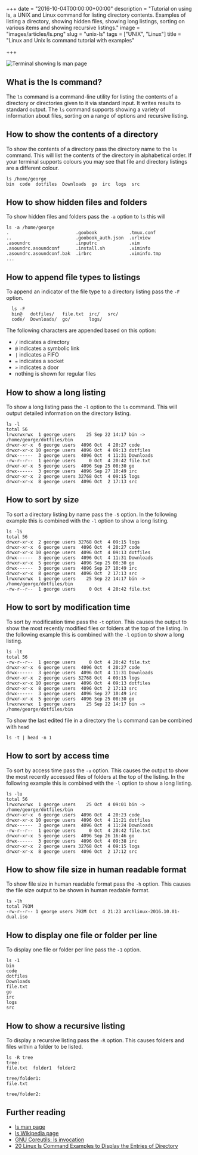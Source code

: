 +++
date = "2016-10-04T00:00:00+00:00"
description = "Tutorial on using ls, a UNIX and Linux command for listing directory contents. Examples of listing a directory, showing hidden files, showing long listings, sorting on various items and showing recursive listings."
image = "images/articles/ls.png"
slug = "unix-ls"
tags = ["UNIX", "Linux"]
title = "Linux and Unix ls command tutorial with examples"

+++

![Terminal showing ls man page][2]

## What is the ls command?

The `ls` command is a command-line utility for listing the contents of a directory or directories given to it via standard input. It writes results to standard output. The `ls` command supports showing a variety of information about files, sorting on a range of options and recursive listing.

## How to show the contents of a directory

To show the contents of a directory pass the directory name to the `ls` command. This will list the contents of the directory in alphabetical order. If your terminal supports colours you may see that file and directory listings are a different colour. 

    ls /home/george
    bin  code  dotfiles  Downloads  go  irc  logs  src

## How to show hidden files and folders

To show hidden files and folders pass the `-a` option to `ls` this will 

    ls -a /home/george
    .                         .goobook            .tmux.conf
    ..                        .goobook_auth.json  .urlview
    .asoundrc                 .inputrc            .vim
    .asoundrc.asoundconf      .install.sh         .viminfo
    .asoundrc.asoundconf.bak  .irbrc              .viminfo.tmp
    ...

## How to append file types to listings

To append an indicator of the file type to a directory listing pass the `-F` option.

      ls -F
      bin@   dotfiles/   file.txt  irc/   src/
      code/  Downloads/  go/       logs/

The following characters are appended based on this option:

* `/` indicates a directory
* `@` indicates a symbolic link
* `|` indicates a FIFO 
* `=` indicates a socket
* `>` indicates a door
* nothing is shown for regular files

## How to show a long listing

To show a long listing pass the `-l` option to the `ls` command. This will output detailed information on the directory listing.
    
    ls -l
    total 56
    lrwxrwxrwx  1 george users    25 Sep 22 14:17 bin -> /home/george/dotfiles/bin
    drwxr-xr-x  6 george users  4096 Oct  4 20:27 code
    drwxr-xr-x 10 george users  4096 Oct  4 09:13 dotfiles
    drwx------  3 george users  4096 Oct  4 11:31 Downloads
    -rw-r--r--  1 george users     0 Oct  4 20:42 file.txt
    drwxr-xr-x  5 george users  4096 Sep 25 08:30 go
    drwx------  3 george users  4096 Sep 27 10:49 irc
    drwxr-xr-x  2 george users 32768 Oct  4 09:15 logs
    drwxr-xr-x  8 george users  4096 Oct  2 17:13 src

## How to sort by size

To sort a directory listing by name pass the `-S` option. In the following example this is combined with the `-l` option to show a long listing.

    ls -lS
    total 56
    drwxr-xr-x  2 george users 32768 Oct  4 09:15 logs
    drwxr-xr-x  6 george users  4096 Oct  4 20:27 code
    drwxr-xr-x 10 george users  4096 Oct  4 09:13 dotfiles
    drwx------  3 george users  4096 Oct  4 11:31 Downloads
    drwxr-xr-x  5 george users  4096 Sep 25 08:30 go
    drwx------  3 george users  4096 Sep 27 10:49 irc
    drwxr-xr-x  8 george users  4096 Oct  2 17:13 src
    lrwxrwxrwx  1 george users    25 Sep 22 14:17 bin -> /home/george/dotfiles/bin
    -rw-r--r--  1 george users     0 Oct  4 20:42 file.txt

## How to sort by modification time

To sort by modification time pass the `-t` option. This causes the output to show the most recently modified files or folders at the top of the listing. In the following example this is combined with the `-l` option to show a long listing.

    ls -lt
    total 56
    -rw-r--r--  1 george users     0 Oct  4 20:42 file.txt
    drwxr-xr-x  6 george users  4096 Oct  4 20:27 code
    drwx------  3 george users  4096 Oct  4 11:31 Downloads
    drwxr-xr-x  2 george users 32768 Oct  4 09:15 logs
    drwxr-xr-x 10 george users  4096 Oct  4 09:13 dotfiles
    drwxr-xr-x  8 george users  4096 Oct  2 17:13 src
    drwx------  3 george users  4096 Sep 27 10:49 irc
    drwxr-xr-x  5 george users  4096 Sep 25 08:30 go
    lrwxrwxrwx  1 george users    25 Sep 22 14:17 bin -> /home/george/dotfiles/bin

To show the last edited file in a directory the `ls` command can be combined with `head`

    ls -t | head -n 1

## How to sort by access time

To sort by access time pass the `-u` option. This causes the output to show the most recently accessed files of folders at the top of the listing. In the following example this is combined with the `-l` option to show a long listing. 

    ls -lu
    total 56
    lrwxrwxrwx  1 george users    25 Oct  4 09:01 bin -> /home/george/dotfiles/bin
    drwxr-xr-x  6 george users  4096 Oct  4 20:23 code
    drwxr-xr-x 10 george users  4096 Oct  4 11:21 dotfiles
    drwx------  3 george users  4096 Oct  4 11:24 Downloads
    -rw-r--r--  1 george users     0 Oct  4 20:42 file.txt
    drwxr-xr-x  5 george users  4096 Sep 26 16:46 go
    drwx------  3 george users  4096 Oct  4 09:38 irc
    drwxr-xr-x  2 george users 32768 Oct  4 09:15 logs
    drwxr-xr-x  8 george users  4096 Oct  2 17:12 src

## How to show file size in human readable format

To show file size in human readable format pass the `-h` option. This causes the file size output to be shown in human readable format. 

    ls -lh
    total 793M
    -rw-r--r-- 1 george users 792M Oct  4 21:23 archlinux-2016.10.01-dual.iso

## How to display one file or folder per line

To display one file or folder per line pass the `-1` option. 

    ls -1
    bin
    code
    dotfiles
    Downloads
    file.txt
    go
    irc
    logs
    src

## How to show a recursive listing

To display a recursive listing pass the `-R` option. This causes folders and files within a folder to be listed.

    ls -R tree
    tree:
    file.txt  folder1  folder2

    tree/folder1:
    file.txt

    tree/folder2:

## Further reading 
* [ls man page][1]
* [ls Wikipedia page][3]
* [GNU Coreutils: ls invocation][4]
* [20 Linux ls Command Examples to Display the Entries of Directory][5]

[1]: http://linux.die.net/man/1/ls
[2]: /images/articles/ls.png "Linux and Unix ls command"
[3]: https://en.wikipedia.org/wiki/Ls
[4]: https://www.gnu.org/software/coreutils/manual/html_node/ls-invocation.html
[5]: http://linoxide.com/linux-command/linux-ls-command/
